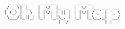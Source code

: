 <pre>
   ___  _      __  __        __  __           
  / _ \| |_   |  \/  |_  _  |  \/  |__ _ _ __ 
 | (_) | ' \  | |\/| | || | | |\/| / _` | '_ \
  \___/|_||_| |_|  |_|\_, | |_|  |_\__,_| .__/
                      |__/              |_|   
</pre>
